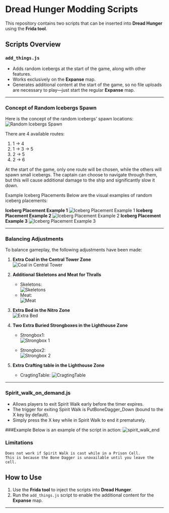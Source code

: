 # Dread Hunger Modding Scripts

This repository contains two scripts that can be inserted into **Dread Hunger** using the **Frida tool**.

## Scripts Overview

### `add_things.js`
- Adds random icebergs at the start of the game, along with other features.
- Works exclusively on the **Expanse** map.
- Generates additional content at the start of the game, so no file uploads are necessary to play—just start the regular **Expanse** map.

---

### Concept of Random Icebergs Spawn

Here is the concept of the random icebergs' spawn locations:
![Random Icebergs Spawn](Images/Expanse_Groups_ver1.png)

There are 4 available routes:
1. 1 → 4  
2. 1 → 3 → 5  
3. 2 → 5  
4. 2 → 6  

At the start of the game, only one route will be chosen, while the others will spawn small icebergs. The captain can choose to navigate through them, but this will cause additional damage to the ship and significantly slow it down.

Example Iceberg Placements
Below are the visual examples of random iceberg placements:

**Iceberg Placement Example 1**
![Iceberg Placement Example 1](Images/Point_3.png)
**Iceberg Placement Example 2**
![Iceberg Placement Example 2](Images/Point_5.png)
**Iceberg Placement Example 3**
![Iceberg Placement Example 3](Images/Point_6.png)

---

### Balancing Adjustments

To balance gameplay, the following adjustments have been made:

1. **Extra Coal in the Central Tower Zone**  
   ![Coal in Central Tower](Images/Extra_coal_Central_zone.png)

2. **Additional Skeletons and Meat for Thralls**  
   - Skeletons:  
     ![Skeletons](Images/Extra_skeleton_Central_zone.png)  
   - Meat:  
     ![Meat](Images/Extra_meat_and_skeleton_Central_Zone.png)

3. **Extra Bed in the Nitro Zone**  
   ![Extra Bed](Images/Extra_bed_nitro_Zone.png)

4. **Two Extra Buried Strongboxes in the Lighthouse Zone**  
    - Strongbox1:  
     ![Strongbox 1](Images/Extra_StrongBox_LightHouse_Zone.png)  
	 
	- Strongbox2:  
	 ![Strongbox 2](Images/Extra_StrongBox2_LightHouse_Zone.png)  
	 
5. **Extra Crafting table in the Lighthouse Zone**  
	- CragtingTable: 
	 ![CragtingTable](Images/Extra_CraftingTable_LightHouse_Zone.png)  
---


### Spirit_walk_on_demand.js

- Allows players to exit Spirit Walk early before the timer expires.
- The trigger for exiting Spirit Walk is PutBoneDagger_Down (bound to the X key by default).
- Simply press the X key while in Spirit Walk to end it prematurely.

###Example
	Below is an example of the script in action:
	![spirit_walk_end](Images/spirit_walk_end.gif)

### Limitations
	Does not work if Spirit Walk is cast while in a Prison Cell.
	This is because the Bone Dagger is unavailable until you leave the cell.

## How to Use

1. Use the **Frida tool** to inject the scripts into **Dread Hunger**.
2. Run the `add_things.js` script to enable the additional content for the **Expanse** map.

---


